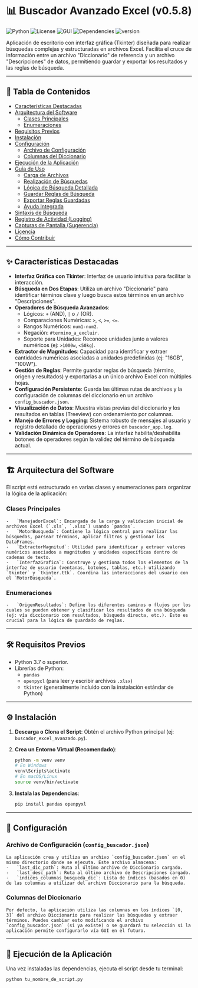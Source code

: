 # 📊 Buscador Avanzado Excel (v0.5.8)

![Python](https://img.shields.io/badge/Python-3.7%2B-blue)
![License](https://img.shields.io/badge/License-MIT-green) ![GUI](https://img.shields.io/badge/GUI-Tkinter-orange)
![Dependencies](https://img.shields.io/badge/dependencies-pandas%20%7C%20openpyxl-brightgreen)
![version](https://img.shields.io/badge/version-0.5.8-informational)

Aplicación de escritorio con interfaz gráfica (Tkinter) diseñada para realizar búsquedas complejas y estructuradas en archivos Excel. Facilita el cruce de información entre un archivo "Diccionario" de referencia y un archivo "Descripciones" de datos, permitiendo guardar y exportar los resultados y las reglas de búsqueda.

---

## 📖 Tabla de Contenidos

- [Características Destacadas](#✨-características-destacadas)
- [Arquitectura del Software](#🏗️-arquitectura-del-software)
  - [Clases Principales](#clases-principales)
  - [Enumeraciones](#enumeraciones)
- [Requisitos Previos](#🛠️-requisitos-previos)
- [Instalación](#⚙️-instalación)
- [Configuración](#🔧-configuración)
  - [Archivo de Configuración](#archivo-de-configuración-config_buscadorjson)
  - [Columnas del Diccionario](#columnas-del-diccionario)
- [Ejecución de la Aplicación](#🚀-ejecución-de-la-aplicación)
- [Guía de Uso](#🗺️-guía-de-uso)
  - [Carga de Archivos](#1-carga-de-archivos)
  - [Realización de Búsquedas](#2-realización-de-búsquedas)
  - [Lógica de Búsqueda Detallada](#lógica-de-búsqueda-detallada)
  - [Guardar Reglas de Búsqueda](#3-guardar-reglas-de-búsqueda)
  - [Exportar Reglas Guardadas](#4-exportar-reglas-guardadas)
  - [Ayuda Integrada](#5-ayuda-integrada)
- [Sintaxis de Búsqueda](#🔍-sintaxis-de-búsqueda)
- [Registro de Actividad (Logging)](#📝-registro-de-actividad-logging)
- [Capturas de Pantalla (Sugerencia)](#🖼️-capturas-de-pantalla-sugerencia)
- [Licencia](#📜-licencia)
- [Cómo Contribuir](#🤝-cómo-contribuir)

---

## ✨ Características Destacadas

-   **Interfaz Gráfica con Tkinter**: Interfaz de usuario intuitiva para facilitar la interacción.
-   **Búsqueda en Dos Etapas**: Utiliza un archivo "Diccionario" para identificar términos clave y luego busca estos términos en un archivo "Descripciones".
-   **Operadores de Búsqueda Avanzados**:
    -   Lógicos: `+` (AND), `|` o `/` (OR).
    -   Comparaciones Numéricas: `>`, `<`, `>=`, `<=`.
    -   Rangos Numéricos: `num1-num2`.
    -   Negación: `#termino_a_excluir`.
    -   Soporte para Unidades: Reconoce unidades junto a valores numéricos (ej: `>1000w`, `<50kg`).
-   **Extractor de Magnitudes**: Capacidad para identificar y extraer cantidades numéricas asociadas a unidades predefinidas (ej: "16GB", "100W").
-   **Gestión de Reglas**: Permite guardar reglas de búsqueda (término, origen y resultados) y exportarlas a un único archivo Excel con múltiples hojas.
-   **Configuración Persistente**: Guarda las últimas rutas de archivos y la configuración de columnas del diccionario en un archivo `config_buscador.json`.
-   **Visualización de Datos**: Muestra vistas previas del diccionario y los resultados en tablas (Treeview) con ordenamiento por columnas.
-   **Manejo de Errores y Logging**: Sistema robusto de mensajes al usuario y registro detallado de operaciones y errores en `buscador_app.log`.
-   **Validación Dinámica de Operadores**: La interfaz habilita/deshabilita botones de operadores según la validez del término de búsqueda actual.

---

## 🏗️ Arquitectura del Software

El script está estructurado en varias clases y enumeraciones para organizar la lógica de la aplicación:

### Clases Principales
    -   `ManejadorExcel`: Encargada de la carga y validación inicial de archivos Excel (`.xls`, `.xlsx`) usando `pandas`.
    -   `MotorBusqueda`: Contiene la lógica central para realizar las búsquedas, parsear términos, aplicar filtros y gestionar los DataFrames.
    -   `ExtractorMagnitud`: Utilidad para identificar y extraer valores numéricos asociados a magnitudes y unidades específicas dentro de cadenas de texto.
    -   `InterfazGrafica`: Construye y gestiona todos los elementos de la interfaz de usuario (ventanas, botones, tablas, etc.) utilizando `tkinter` y `tkinter.ttk`. Coordina las interacciones del usuario con el `MotorBusqueda`.

### Enumeraciones
    -   `OrigenResultados`: Define los diferentes caminos o flujos por los cuales se pueden obtener y clasificar los resultados de una búsqueda (ej: vía diccionario con resultados, búsqueda directa, etc.). Esto es crucial para la lógica de guardado de reglas.

---

## 🛠️ Requisitos Previos

-   Python 3.7 o superior.
-   Librerías de Python:
    -   `pandas`
    -   `openpyxl` (para leer y escribir archivos `.xlsx`)
    -   `tkinter` (generalmente incluido con la instalación estándar de Python)

---

## ⚙️ Instalación

1.  **Descarga o Clona el Script**:
    Obtén el archivo Python principal (ej: `buscador_excel_avanzado.py`).

2.  **Crea un Entorno Virtual (Recomendado)**:
    ```bash
    python -m venv venv
    # En Windows
    venv\Scripts\activate
    # En macOS/Linux
    source venv/bin/activate
    ```

3.  **Instala las Dependencias**:
    ```bash
    pip install pandas openpyxl
    ```

---

## 🔧 Configuración

### Archivo de Configuración (`config_buscador.json`)
    La aplicación crea y utiliza un archivo `config_buscador.json` en el mismo directorio donde se ejecuta. Este archivo almacena:
    -   `last_dic_path`: Ruta al último archivo de Diccionario cargado.
    -   `last_desc_path`: Ruta al último archivo de Descripciones cargado.
    -   `indices_columnas_busqueda_dic`: Lista de índices (basados en 0) de las columnas a utilizar del archivo Diccionario para la búsqueda.

### Columnas del Diccionario
    Por defecto, la aplicación utiliza las columnas en los índices `[0, 3]` del archivo Diccionario para realizar las búsquedas y extraer términos. Puedes cambiar esto modificando el archivo `config_buscador.json` (si ya existe) o se guardará tu selección si la aplicación permite configurarlo vía GUI en el futuro.

---

## 🚀 Ejecución de la Aplicación

Una vez instaladas las dependencias, ejecuta el script desde tu terminal:

```bash
python tu_nombre_de_script.py

